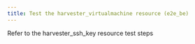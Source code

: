 ```yaml
---
title: Test the harvester_virtualmachine resource (e2e_be)
---
```

Refer to the harvester_ssh_key resource test steps	
